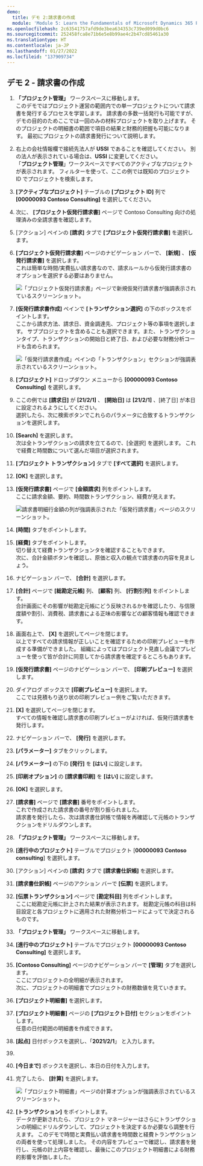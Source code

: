 ```yaml
---
demo:
  title: デモ 2:請求書の作成
  module: 'Module 5: Learn the Fundamentals of Microsoft Dynamics 365 Project Operations'
ms.openlocfilehash: 2c63541757afd9de3bea634353c739ed099d0bc6
ms.sourcegitcommit: 252458fca8e71b6e5e8b99ae4c2b47cd85461a30
ms.translationtype: HT
ms.contentlocale: ja-JP
ms.lasthandoff: 01/27/2022
ms.locfileid: "137909734"
---
```

## <a name="demo-2---create-an-invoice"></a>デモ 2 - 請求書の作成

1. **「プロジェクト管理」** ワークスペースに移動します。  
    このデモではプロジェクト運営の範囲内での単一プロジェクトについて請求書を発行するプロセスを学習します。 請求書の多数一括発行も可能ですが、デモの目的のためここでは一回のみの材料プロジェクトを取り上げます。 そのプロジェクトの明細書の範囲で項目の結果と財務的把握も可能になります。 最初にプロジェクトの請求書発行について説明します。 

1. 右上の会社情報欄で接続先法人が **USSI** であることを確認してください。 別の法人が表示されている場合は、**USSI** に変更してください。  
    「**プロジェクト管理**」ワークスペースですべてのアクティブなプロジェクトが表示されます。 フィルターを使って、ここの例では既知のプロジェクト ID でプロジェクトを検索します。 

1. **[アクティブなプロジェクト]** テーブルの **[プロジェクト ID]** 列で **[00000093 Contoso Consulting]** を選択してください。  

1. 次に、 **[プロジェクト仮発行請求書]** ページで Contoso Consulting 向けの処理済みの全請求書を確認します。 

1. [アクション] ペインの **[請求]** タブで **[プロジェクト仮発行請求書]** を選択します。 

1. **[プロジェクト仮発行請求書]** ページのナビゲーション バーで、 **[新規]** 、 **[仮発行請求書]** を選択します。  
    これは簡単な時間/実費払い請求書なので、請求ルールから仮発行請求書のオプションを選択する必要はありません。 

    ![「プロジェクト仮発行請求書」ページで新規仮発行請求書が強調表示されているスクリーンショット。](./media/projops_invoice_1_new_invoice_proposal.png)

1. **[仮発行請求書作成]** ペインで **[トランザクション選択]** の下のボックスをポイントします。  
    ここから請求方法、請求日、資金調達先、プロジェクト等の事項を選択します。 サブプロジェクトを含めることも選択できます。また、トランザクションタイプ、トランザクションの開始日と終了日、および必要な財務分析コードも含められます。 

    ![「仮発行請求書作成」ペインの「トランザクション」セクションが強調表示されているスクリーンショット。](./media/projops_invoice_2_select_transactions.png)

1. **[プロジェクト]** ドロップダウン メニューから **[00000093 Contoso Consulting]** を選択します。 

1. ここの例では **[請求日]** が **[21/2/1]** 、 **[開始日]** は **[21/2/1]** 、[終了日] が本日に設定されるようにしてください。  
    選択したら、次に検索ボタンでこれらのパラメータに合致するトランザクションを選択します。

1. **[Search]** を選択します。  
    次は全トランザクションの請求を立てるので、[全選択] を選択します。 これで経費と時間数について選んだ項目が選択されます。

1. **[プロジェクト トランザクション]** タブで **[すべて選択]** を選択します。

1. **[OK]** を選択します。 

1. **[仮発行請求書]** ページで **[金額請求]** 列をポイントします。  
    ここに請求金額、要約、時間数トランザクション、経費が見えます。

    ![請求書明細行金額の列が強調表示された「仮発行請求書」ページのスクリーンショット。](./media/projops_invoice_3_invoice_line_amount_column.png)

1. **[時間]** タブをポイントします。 

1. **[経費]** タブをポイントします。  
    切り替えて経費トランザクションタを確認することもできます。  
次に、合計金額ボタンを確認し、原価と収入の観点で請求書の内容を見ましょう。

1. ナビゲーション バーで、 **[合計]** を選択します。

1. **[合計]** ページで **[総勘定元帳]** 列、 **[顧客]** 列、 **[行割引列]** をポイントします。  
    合計画面にその影響が総勘定元帳にどう反映されるかを確認したり、与信限度額や割引、消費税、請求書による正味の影響などの顧客情報も確認できます。 

1. 画面右上で、 **[X]** を選択してページを閉じます。  
    以上ですべての請求情報が正しいことを確認するための印刷プレビューを作成する準備ができました。 組織によってはプロジェクト見直し会議でプレビューを使って皆が合計に同意してから請求書を確定するところもあります。 

1. **[仮発行請求書]** ページのナビゲーション バーで、 **[印刷プレビュー]** を選択します。 

1. ダイアログ ボックスで **[印刷プレビュー]** を選択します。  
    ここでは見積もり送り状の印刷プレビュー例をご覧いただきます。 

1. **[X]** を選択してページを閉じます。  
    すべての情報を確認し請求書の印刷プレビューがよければ、仮発行請求書を発行します。

1. ナビゲーション バーで、 **[発行]** を選択します。

1. **[パラメーター]** タブをクリックします。

1. **[パラメーター]** の下の **[発行]** を **[はい]** に設定します。

1. **[印刷オプション]** の **[請求書印刷]** を **[はい]** に設定します。

1. **[OK]** を選択します。

1. **[請求書]** ページで **[請求書]** 番号をポイントします。  
    これで作成された請求書の番号が割り振られました。  
    請求書を発行したら、次は請求書仕訳帳で情報を再確認して元帳のトランザクションをドリルダウンします。

1. **「プロジェクト管理」** ワークスペースに移動します。

1. **[進行中のプロジェクト]** テーブルでプロジェクト [**00000093** **Contoso consulting**] を選択します。

1. [アクション] ペインの **[請求]** タブで **[請求書仕訳帳]** を選択します。

1. **[請求書仕訳帳]** ページのアクション バーで **[伝票]** を選択します。

1. **[伝票トランザクション]** ページで **[勘定科目]** 列をポイントします。  
    ここに総勘定元帳に計上された結果が表示されます。 総勘定元帳の科目は科目設定と各プロジェクトに適用された財務分析コードによってで決定されるものです。

1. **「プロジェクト管理」** ワークスペースに移動します。 

1. **[進行中のプロジェクト]** テーブルでプロジェクト **[00000093 Contoso Consulting]** を選択します。

1. **[Contoso Consulting]** ページのナビゲーション バーで **[管理]** タブを選択します。  
    ここにプロジェクトの全明細が表示されます。  
    次に、プロジェクトの明細書でプロジェクトの財務数値を見ていきます。

1. **[プロジェクト明細書]** を選択します。

1. **[プロジェクト明細書]** ページの **[プロジェクト日付]** セクションをポイントします。  
任意の日付範囲の明細書を作成できます。

1. **[起点]** 日付ボックスを選択し、「**2021/2/1**」 と入力します。
1. 
1. **[今日まで]** ボックスを選択し、本日の日付を入力します。

1. 完了したら、 **[計算]** を選択します。

    ![「プロジェクト明細書」ページの計算オプションが強調表示されているスクリーンショット。](./media/projops_invoice_4_calculate.png)

1. **[トランザクション]** をポイントします。  
    データが更新されたら、プロジェクト マネージャーはさらにトランザクションの明細にドリルダウンして、プロジェクトを決定するか必要なら調整を行えます。 このデモで時間と実費払い請求書を時間数と経費トランザクションの両者を使って処理しました。 その内容をプレビューで確認し、請求書を発行し、元帳の計上内容を確認し、最後にこのプロジェクト明細書による財務的影響を評価しました。
